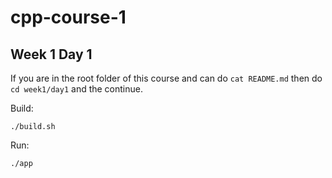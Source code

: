 # cpp-course-1

## Week 1 Day 1

If you are in the root folder of this course and can do `cat README.md` then do `cd week1/day1` and the continue.

Build:

```shell
./build.sh
```

Run:

```shell
./app
```
